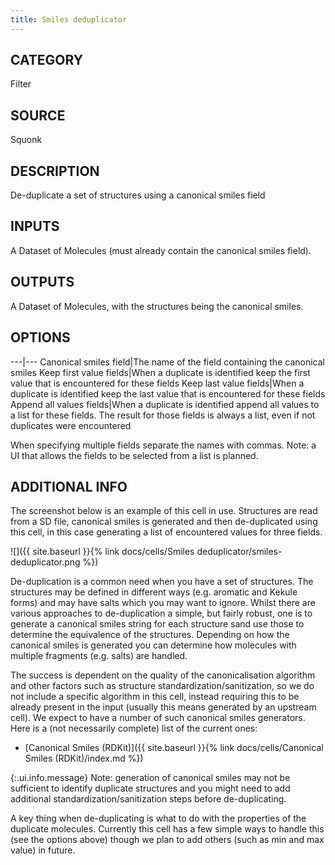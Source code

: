 ```yaml
---
title: Smiles deduplicator
---
```


## CATEGORY
Filter

## SOURCE
Squonk

## DESCRIPTION
De-duplicate a set of structures using a canonical smiles field

## INPUTS
A Dataset of Molecules (must already contain the canonical smiles field).

## OUTPUTS
A Dataset of Molecules, with the structures being the canonical smiles.

## OPTIONS

---|---
Canonical smiles field|The name of the field containing the canonical smiles
Keep first value fields|When a duplicate is identified keep the first value that is encountered for these fields
Keep last value fields|When a duplicate is identified keep the last value that is encountered for these fields
Append all values fields|When a duplicate is identified append all values to a list for these fields. The result for those fields is always a list, even if not duplicates were encountered

When specifying multiple fields separate the names with commas. Note: a UI that allows the fields to be selected from a list is planned.

## ADDITIONAL INFO

The screenshot below is an example of this cell in use. Structures are read from a SD file, canonical smiles is generated and then de-duplicated using this cell, in this case generating a list of encountered values for three fields.

![]({{ site.baseurl }}{% link docs/cells/Smiles deduplicator/smiles-deduplicator.png %})

De-duplication is a common need when you have a set of structures. The structures may be defined in different ways (e.g. aromatic and Kekule forms) and may have salts which you may want to ignore. Whilst there are various approaches to de-duplication a simple, but fairly robust, one is to generate a canonical smiles string for each structure sand use those to determine the equivalence of the structures. Depending on how the canonical smiles is generated you can determine how molecules with multiple fragments (e.g. salts) are handled.

The success is dependent on the quality of the canonicalisation algorithm and other factors such as structure standardization/sanitization, so we do not include a specific algorithm in this cell, instead requiring this to be already present in the input (usually this means generated by an upstream cell). We expect to have a number of such canonical smiles generators. Here is a (not necessarily complete) list of the current ones:

- [Canonical Smiles (RDKit)]({{ site.baseurl }}{% link docs/cells/Canonical Smiles (RDKit)/index.md %})

{:.ui.info.message}
Note: generation of canonical smiles may not be sufficient to identify duplicate structures and you might need to add additional standardization/sanitization steps before de-duplicating.

A key thing when de-duplicating is what to do with the properties of the duplicate molecules. Currently this cell has a few simple ways to handle this (see the options above) though we plan to add others (such as min and max value) in future.
